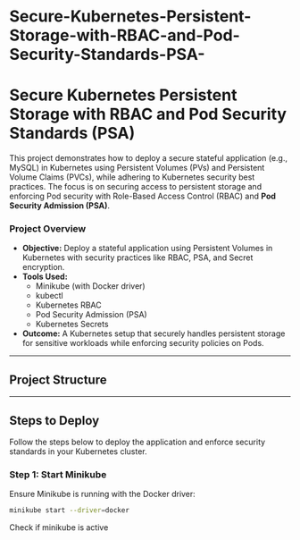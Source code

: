 # Secure-Kubernetes-Persistent-Storage-with-RBAC-and-Pod-Security-Standards-PSA-

# **Secure Kubernetes Persistent Storage with RBAC and Pod Security Standards (PSA)**

This project demonstrates how to deploy a secure stateful application (e.g., MySQL) in Kubernetes using Persistent Volumes (PVs) and Persistent Volume Claims (PVCs), while adhering to Kubernetes security best practices. The focus is on securing access to persistent storage and enforcing Pod security with Role-Based Access Control (RBAC) and **Pod Security Admission (PSA)**.

### **Project Overview**
- **Objective:** Deploy a stateful application using Persistent Volumes in Kubernetes with security practices like RBAC, PSA, and Secret encryption.
- **Tools Used:** 
  - Minikube (with Docker driver)
  - kubectl
  - Kubernetes RBAC
  - Pod Security Admission (PSA)
  - Kubernetes Secrets
- **Outcome:** A Kubernetes setup that securely handles persistent storage for sensitive workloads while enforcing security policies on Pods.

---

## **Project Structure**


---

## **Steps to Deploy**

Follow the steps below to deploy the application and enforce security standards in your Kubernetes cluster.

### **Step 1: Start Minikube**
Ensure Minikube is running with the Docker driver:

```bash
minikube start --driver=docker

```
Check if minikube is active
